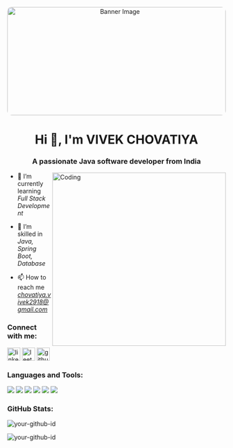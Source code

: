 
<p align="center">
  <img src="https://your-banner-image-url.com" alt="Banner Image" width="100%" height="250px" style="object-fit: cover; border-radius: 10px;" />
</p>

<h1 align="center">Hi 👋, I'm VIVEK CHOVATIYA</h1>
<h3 align="center">A passionate Java software developer from India</h3>

<img align="right" alt="Coding" width="400" src="https://cdn.dribbble.com/users/1162077/screenshots/3848914/programmer.gif">

- 🔭 I’m currently learning *Full Stack Development*

- 🌱 I’m skilled in *Java, Spring Boot, Database*

- 📫 How to reach me *chovatiya.vivek2918@gmail.com*

### Connect with me:
<p align="left">
<a href="https://linkedin.com/in/your-linkedin-id" target="blank"><img align="center" src="https://cdn-icons-png.flaticon.com/512/174/174857.png" alt="linkedin" height="30" width="30" /></a>
<a href="https://leetcode.com/your-leetcode-id" target="blank"><img align="center" src="https://cdn.iconscout.com/icon/free/png-256/leetcode-3521542-2944960.png" alt="leetcode" height="30" width="30" /></a>
<a href="https://github.com/your-github-id" target="blank"><img align="center" src="https://cdn-icons-png.flaticon.com/512/25/25231.png" alt="github" height="30" width="30" /></a>
</p>

### Languages and Tools:
<p align="left">
    <img src="https://img.shields.io/badge/Java-ED8B00?style=for-the-badge&logo=java&logoColor=white"/>
    <img src="https://img.shields.io/badge/Spring_Boot-6DB33F?style=for-the-badge&logo=spring-boot&logoColor=white"/>
    <img src="https://img.shields.io/badge/MySQL-005C84?style=for-the-badge&logo=mysql&logoColor=white"/>
    <img src="https://img.shields.io/badge/HTML5-E34F26?style=for-the-badge&logo=html5&logoColor=white"/>
    <img src="https://img.shields.io/badge/CSS3-1572B6?style=for-the-badge&logo=css3&logoColor=white"/>
    <img src="https://img.shields.io/badge/JavaScript-F7DF1E?style=for-the-badge&logo=javascript&logoColor=black"/>
</p>

### GitHub Stats:
<p align="left">
  <img src="https://github-readme-stats.vercel.app/api?username=your-github-id&show_icons=true&locale=en" alt="your-github-id" />
</p>

<p align="left">
  <img src="https://github-readme-stats.vercel.app/api/top-langs?username=your-github-id&show_icons=true&locale=en&layout=compact" alt="your-github-id" />
</p>

